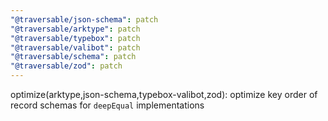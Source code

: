 ```yaml
---
"@traversable/json-schema": patch
"@traversable/arktype": patch
"@traversable/typebox": patch
"@traversable/valibot": patch
"@traversable/schema": patch
"@traversable/zod": patch
---
```


optimize(arktype,json-schema,typebox-valibot,zod): optimize key order of record schemas for `deepEqual` implementations
